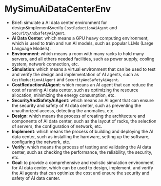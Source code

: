 # MySimuAiDataCenterEnv
- Brief: simulate a AI data center environment for design&implement&verify `CostReductionAiAgent` and `SecurityAndSafetyAiAgent`.
- **Ai Data Center**: which means a GPU heavy computing environment, which is used to train and run AI models, such as popular LLMs (Large Language Models).
- **Environment**: which means a room with many racks to hold many servers, and all others needed facilities, such as power supply, cooling system, network connection, etc.
- **Simulation**: which means a virtual environment that can be used to test and verify the design and implementation of AI agents, such as `CostReductionAiAgent` and `SecurityAndSafetyAiAgent`.
- **CostReductionAiAgent**: which means an AI agent that can reduce the cost of running AI data center, such as optimizing the resource allocation, minimizing the energy consumption, etc.
- **SecurityAndSafetyAiAgent**: which means an AI agent that can ensure the security and safety of AI data center, such as preventing the unauthorized access, detecting the anomalies, etc.
- **Design**: which means the process of creating the architecture and components of AI data center, such as the layout of racks, the selection of servers, the configuration of network, etc.
- **Implement**: which means the process of building and deploying the AI data center, such as installing the hardware, setting up the software, configuring the network, etc.
- **Verify**: which means the process of testing and validating the AI data center, such as checking the performance, the reliability, the security, etc.
- **Goal**: to provide a comprehensive and realistic simulation environment for AI data center, which can be used to design, implement, and verify the AI agents that can optimize the cost and ensure the security and safety of AI data center.